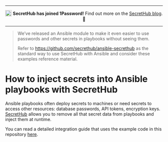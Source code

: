 <hr/>
<p align="center">
  <sub><img src="https://1password.com/img/logo-v1.svg" alt="1Password" width="20" /></sub> <b>SecretHub has joined 1Password!</b> Find out more on the <a href="https://secrethub.io/blog/secrethub-joins-1password/">SecretHub blog</a>. 🎉
</p>
<hr/>

> We’ve released an Ansible module to make it even easier to use passwords and other secrets in playbooks without seeing them.
>
> Refer to https://github.com/secrethub/ansible-secrethub as the standard way to use SecretHub with Ansible and consider these examples reference material.

# How to inject secrets into Ansible playbooks with SecretHub

Ansible playbooks often deploy secrets to machines or need secrets to access other resources: database passwords, API tokens, encryption keys. 
[SecretHub](https://secrethub.io) allows you to remove all that secret data from playbooks and inject them at runtime.

You can read a detailed integration guide that uses the example code in this repository [here](https://secrethub.io/blog/how-to-inject-secrets-into-ansible-playbooks/).
